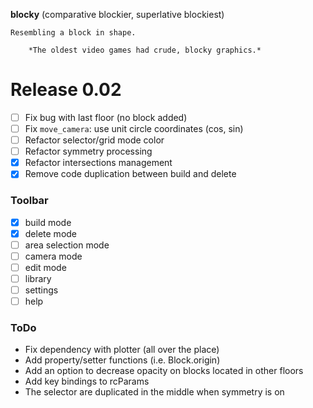 **blocky** (comparative blockier, superlative blockiest)

    Resembling a block in shape.

        *The oldest video games had crude, blocky graphics.*

# Release 0.02

- [ ] Fix bug with last floor (no block added)
- [ ] Fix `move_camera`: use unit circle coordinates (cos, sin)
- [ ] Refactor selector/grid mode color
- [ ] Refactor symmetry processing
- [x] Refactor intersections management
- [x] Remove code duplication between build and delete

### Toolbar

- [x] build mode
- [x] delete mode
- [ ] area selection mode
- [ ] camera mode
- [ ] edit mode
- [ ] library
- [ ] settings
- [ ] help

### ToDo

- Fix dependency with plotter (all over the place)
- Add property/setter functions (i.e. Block.origin)
- Add an option to decrease opacity on blocks located in other floors
- Add key bindings to rcParams
- The selector are duplicated in the middle when symmetry is on
